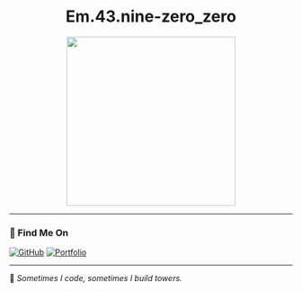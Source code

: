 <h1 align="center">Em.43.nine-zero_zero</h1>
<p align="center">
  <img src="https://media.giphy.com/media/v1.Y2lkPTc5MGI3NjExMGc2NzNubXAzcTY4dDY1dThqMTRncDdrcDExZWxxNG5uaWZ2ZXJwbiZlcD12MV9naWZzX3NlYXJjaCZjdD1n/YT3yoT1zFTRtBrHnRa/giphy.gif" width="300" />
</p>

---

### 🔗 Find Me On
[![GitHub](https://img.shields.io/badge/GitHub-000?logo=github&style=for-the-badge)](https://github.com/adomurtado)
[![Portfolio](https://img.shields.io/badge/Website-Visit-blue?style=for-the-badge&logo=firefox)](https://bit.ly/m/software-call)

---



🧱 _Sometimes I code, sometimes I build towers._


